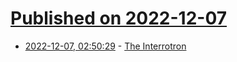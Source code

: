 # [Published on 2022-12-07](index.md)

* [2022-12-07, 02:50:29](https://news.ycombinator.com/item?id=33890105) - [The Interrotron](https://telepromptermirror.com/errol-morris-interrotron/)
